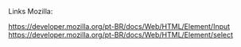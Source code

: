 Links Mozilla:

https://developer.mozilla.org/pt-BR/docs/Web/HTML/Element/Input
https://developer.mozilla.org/pt-BR/docs/Web/HTML/Element/select